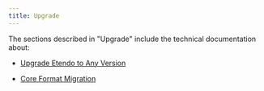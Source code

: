 ```yaml
---
title: Upgrade
---
```

The sections described in "Upgrade" include the technical documentation about:

- [Upgrade Etendo to Any Version](https://docs/en/technical-documentation/etendo-environment/setup-and-upgrade/installation/upgrade-etendo-to-any-version)

- [Core Format Migration](https://docs/en/technical-documentation/etendo-environment/setup-and-upgrade/installation/22q1/core-format-migration)